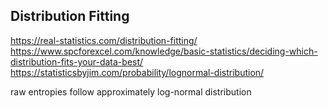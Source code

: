 ## Distribution Fitting

https://real-statistics.com/distribution-fitting/
https://www.spcforexcel.com/knowledge/basic-statistics/deciding-which-distribution-fits-your-data-best/
https://statisticsbyjim.com/probability/lognormal-distribution/

raw entropies follow approximately log-normal distribution
